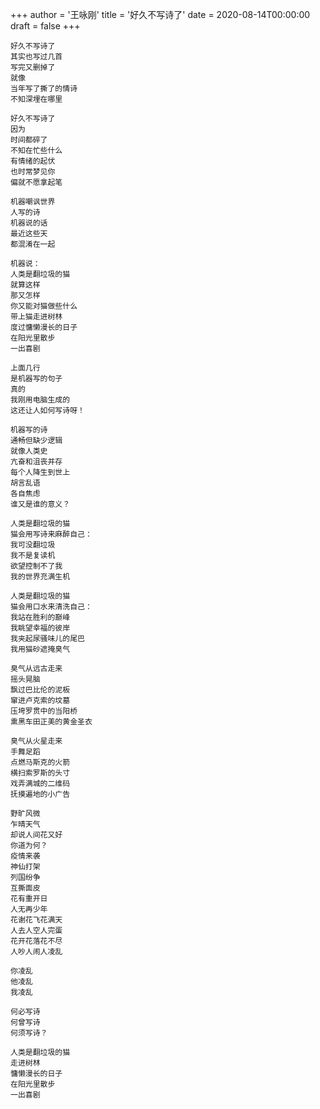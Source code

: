 +++
author = '王咏刚'
title = '好久不写诗了'
date = 2020-08-14T00:00:00
draft = false
+++

<div class="poem">

```
好久不写诗了
其实也写过几首
写完又删掉了
就像
当年写了撕了的情诗
不知深埋在哪里

好久不写诗了
因为
时间都碎了
不知在忙些什么
有情绪的起伏
也时常梦见你
偏就不愿拿起笔

机器嘲讽世界
人写的诗
机器说的话
最近这些天
都混淆在一起

机器说：
人类是翻垃圾的猫
就算这样
那又怎样
你又能对猫做些什么
带上猫走进树林
度过慵懒漫长的日子
在阳光里散步
一出喜剧

上面几行
是机器写的句子
真的
我刚用电脑生成的
这还让人如何写诗呀！

机器写的诗
通畅但缺少逻辑
就像人类史
亢奋和沮丧并存
每个人降生到世上
胡言乱语
各自焦虑
谁又是谁的意义？

人类是翻垃圾的猫
猫会用写诗来麻醉自己：
我可没翻垃圾
我不是复读机
欲望控制不了我
我的世界充满生机

人类是翻垃圾的猫
猫会用口水来清洗自己：
我站在胜利的巅峰
我眺望幸福的彼岸
我夹起尿骚味儿的尾巴
我用猫砂遮掩臭气

臭气从远古走来
摇头晃脑
飘过巴比伦的泥板
窜进卢克索的坟墓
压垮罗贯中的当阳桥
熏黑车田正美的黄金圣衣

臭气从火星走来
手舞足蹈
点燃马斯克的火箭
横扫索罗斯的头寸
戏弄满城的二维码
抚摸遍地的小广告

野旷风微
乍晴天气
却说人间花又好
你道为何？
疫情来袭
神仙打架
列国纷争
互撕面皮
花有重开日
人无再少年
花谢花飞花满天
人去人空人完蛋
花开花落花不尽
人吵人闹人凌乱

你凌乱
他凌乱
我凌乱

何必写诗
何曾写诗
何须写诗？

人类是翻垃圾的猫
走进树林
慵懒漫长的日子
在阳光里散步
一出喜剧
```

</div>
